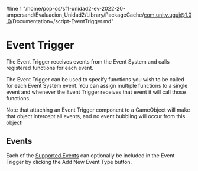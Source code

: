 #line 1 "/home/pop-os/sf1-unidad2-ev-2022-20-ampersand/Evaluacion_Unidad2/Library/PackageCache/com.unity.ugui@1.0.0/Documentation~/script-EventTrigger.md"
# Event Trigger

The Event Trigger receives events from the Event System and calls registered functions for each event.

The Event Trigger can be used to specify functions you wish to be called for each Event System event. You can assign multiple functions to a single event and whenever the Event Trigger receives that event it will call those functions.

Note that attaching an Event Trigger component to a GameObject will make that object intercept all events, and no event bubbling will occur from this object!


## Events

Each of the [Supported Events](SupportedEvents.md) can optionally be included in the Event Trigger by clicking the Add New Event Type button.
